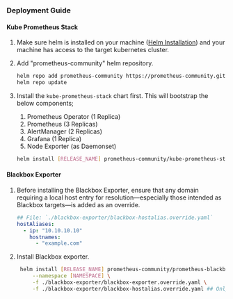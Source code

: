 ### Deployment Guide

#### Kube Prometheus Stack

1. Make sure helm is installed on your machine ([Helm Installation](https://helm.sh/docs/intro/install/)) and your machine has access to the target kubernetes cluster.
2. Add "prometheus-community" helm repository.

   ```bash
   helm repo add prometheus-community https://prometheus-community.github.io/helm-charts
   helm repo update
   ```

3. Install the `kube-prometheus-stack` chart first. This will bootstrap the below components;
   1. Prometheus Operator (1 Replica)
   2. Prometheus (3 Replicas)
   3. AlertManager (2 Replicas)
   4. Grafana (1 Replica)
   5. Node Exporter (as Daemonset)

    ```bash
    helm install [RELEASE_NAME] prometheus-community/kube-prometheus-stack -f kube-prometheus/kube-prometheus.override.yaml --namespace [NAMESPACE] --create-namespace
    ```

#### Blackbox Exporter

1. Before installing the Blackbox Exporter, ensure that any domain requiring a local host entry for resolution—especially those intended as Blackbox targets—is added as an override.

    ```yaml
    ## File: `./blackbox-exporter/blackbox-hostalias.override.yaml`
    hostAliases:
      - ip: "10.10.10.10"
        hostnames:
          - "example.com"
    ```

2. Install Blackbox exporter.

   ```bash
    helm install [RELEASE_NAME] prometheus-community/prometheus-blackbox-exporter \
        --namespace [NAMESPACE] \
        -f ./blackbox-exporter/blackbox-exporter.override.yaml \
        -f ./blackbox-exporter/blackbox-hostalias.override.yaml ## Only needed if you have added the file as part of step 01
   ```
